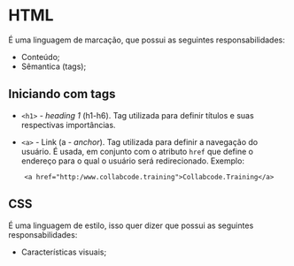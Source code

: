 # HTML

É uma linguagem de marcação, que possui as seguintes responsabilidades:

- Conteúdo;
- Sêmantica (tags);

## Iniciando com tags

- `<h1>` - *heading 1* (h1-h6). Tag utilizada para definir títulos e suas respectivas importâncias.

- `<a>` - Link (a - *anchor*). Tag utilizada para definir a navegação do usuário. É usada, em conjunto com o atributo `href` que define o endereço para o qual o usuário será redirecionado. Exemplo:

```
    <a href="http:/www.collabcode.training">Collabcode.Training</a>
```

## CSS

É uma linguagem de estilo, isso quer dizer que possui as seguintes responsabilidades:

- Características visuais;